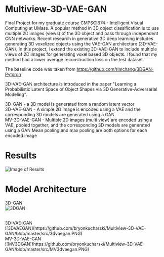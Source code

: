 # Multiview-3D-VAE-GAN
Final Project for my graduate course CMPSCI674 - Intelligent Visual Computing at UMass. A popular method in 3D object classification is to use multiple 2D images (views) of the 3D object and pass through independent CNN networks. Recent research in generative 3D deep learning includes generating 3D voxelized objects using the VAE-GAN architecture (3D-VAE-GAN). In this project, I extend the existing 3D-VAE-GAN to include multiple views of 2D images for generating voxel based 3D objects. I found that my method had a lower average reconstruction loss on the test dataset.

The baseline code was taken from https://github.com/rimchang/3DGAN-Pytorch

3D-VAE-GAN architecture is introduced in the paper "Learning a Probabilistic Latent Space of Object Shapes via 3D Generative-Adversarial Modeling".

3D-GAN - a 3D model is generated from a random latent vector <br/>
3D-VAE-GAN - A simple 2D image is encoded using a VAE and the corresponding 3D models are generated using a GAN.  <br/>
MV-3D-VAE-GAN - Multiple 2D images (multi view) are encoded using a VAE, pooled together, and the corresponding 3D models are generated using a GAN Mean pooling and max pooling are both options for each encoded image<br/>

# Results
![Image of Results](https://github.com/bryonkucharski/Multiview-3D-VAE-GAN/blob/master/src/3dvae_training.PNG)

# Model Architecture
3D-GAN</br>
![3DGAN](https://github.com/bryonkucharski/Multiview-3D-VAE-GAN/blob/master/src/gan.PNG)

</br>
3D-VAE-GAN</br>
![3DVAEGAN](https://github.com/bryonkucharski/Multiview-3D-VAE-GAN/blob/master/src/3dvaegan.PNG)

</br>
MV-3D-VAE-GAN</br>
![MV3DGAN](https://github.com/bryonkucharski/Multiview-3D-VAE-GAN/blob/master/src/MV3dvaegan.PNG)
